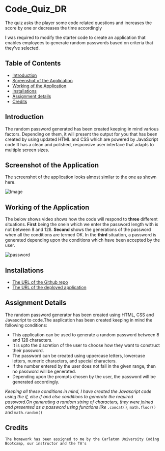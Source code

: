 # Code_Quiz_DR
The quiz asks the player some code related questions  and increases the score by one or decreases the time accordingly

I was required to modify the starter code to create an application that enables employees to generate random passwords based on criteria that they’ve selected.
## Table of Contents
* [Introduction](#introduction)
* [Screenshot of the Application](#webpage)
* [Working of the Application](#web)
* [Installations](#installations)
* [Assignment details](#details)
* [Credits](#credits)

 ## Introduction 
The random password generated has been created keeping in mind various factors. Depending on them, it will present the output for you that has been created by using updated HTML and CSS which are powered by JavaScript code It has a clean and polished, responsive user interface that adapts to multiple screen sizes.
 
 
 ## Screenshot of the Application
 The screenshot of the application looks almost similar to the one as shown here.

 
 ![Image](assets/Password_screenshot.png)
 
 ## Working of the Application
  The below shows video shows how the code will respond to __three__ different situations.
    __First__ being the onein which we enter the password length with is not between 8 and 128.
    __Second__ shows the generations of the password when all the conditions are termed OK.
    In the __third__ situation, a password is generated depending upon the conditions which have been accepted by the user.
 

![password](https://user-images.githubusercontent.com/77368913/110028466-47531a80-7d01-11eb-82c0-976ffdb104a2.gif)


 
 ## Installations
   * [The URL of the Github repo](https://github.com/Dipti2021/Password_Generator_DR)
   * [The URL of the deployed application](https://dipti2021.github.io/Password_Generator_DR/)
 
 ## Assignment Details
  The random password generator has been created using HTML, CSS and Javascript to code.The aaplication has been created keeping in mind the following conditions:
   * This application can be used to generate a random password between 8 and 128 characters.
   * It is upto the discretion of the user to choose how they want to construct their password. 
   * The password can be created using uppercase letters, lowercase letters, numeric characters, and special characters.
   * If the number entered by the user does not fall in the given range, then no password will be generated.
   * Depending upon the prompts chosen by the user, the password will be generated accordingly.

  *Keeping all these conditions in mind, I have created the Javascript code using the if, else if and else conditions to generate the required password.On generating a random string of characters, they were joined and presented as a password using functions like*  `.concat()`, `math.floor()` and `math.random()`
    
 
 ## Credits
    The homework has been assigned to me by the Carleton University Coding Bootcamp, our instructor and the TA's

